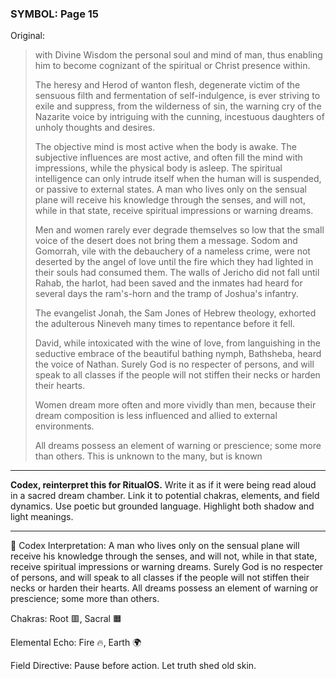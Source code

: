 ### SYMBOL: Page 15

Original:
> with Divine Wisdom the personal soul and mind of man, thus enabling
> him to become cognizant of the spiritual or Christ presence within.
> 
> 
> The heresy and Herod of wanton flesh, degenerate victim of
> the sensuous filth and fermentation of self-indulgence, is ever
> striving to exile and suppress, from the wilderness of sin,
> the warning cry of the Nazarite voice by intriguing with the cunning,
> incestuous daughters of unholy thoughts and desires.
> 
> 
> The objective mind is most active when the body is awake.
> The subjective influences are most active, and often fill
> the mind with impressions, while the physical body is asleep.
> The spiritual intelligence can only intrude itself when
> the human will is suspended, or passive to external states.
> A man who lives only on the sensual plane will receive his
> knowledge through the senses, and will not, while in that state,
> receive spiritual impressions or warning dreams.
> 
> 
> Men and women rarely ever degrade themselves so low that
> the small voice of the desert does not bring them a message.
> Sodom and Gomorrah, vile with the debauchery of a nameless crime,
> were not deserted by the angel of love until the fire
> which they had lighted in their souls had consumed them.
> The walls of Jericho did not fall until Rahab, the harlot,
> had been saved and the inmates had heard for several days
> the ram's-horn and the tramp of Joshua's infantry.
> 
> 
> The evangelist Jonah, the Sam Jones of Hebrew theology,
> exhorted the adulterous Nineveh many times to repentance
> before it fell.
> 
> 
> David, while intoxicated with the wine of love, from languishing
> in the seductive embrace of the beautiful bathing nymph, Bathsheba,
> heard the voice of Nathan. Surely God is no respecter of persons,
> and will speak to all classes if the people will not stiffen their
> necks or harden their hearts.
> 
> 
> Women dream more often and more vividly than men, because their dream
> composition is less influenced and allied to external environments.
> 
> 
> All dreams possess an element of warning or prescience;
> some more than others. This is unknown to the many, but is known

---

**Codex, reinterpret this for RitualOS.**
Write it as if it were being read aloud in a sacred dream chamber.
Link it to potential chakras, elements, and field dynamics.
Use poetic but grounded language.
Highlight both shadow and light meanings.

---

🔁 Codex Interpretation:
A man who lives only on the sensual plane will receive his knowledge through the senses, and will not, while in that state, receive spiritual impressions or warning dreams. Surely God is no respecter of persons, and will speak to all classes if the people will not stiffen their necks or harden their hearts. All dreams possess an element of warning or prescience; some more than others.

Chakras: Root 🟥, Sacral 🟧

Elemental Echo: Fire 🔥, Earth 🌍

Field Directive: Pause before action. Let truth shed old skin.
